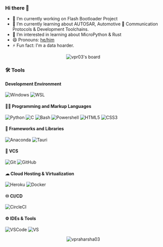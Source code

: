 ### Hi there 👋

- 🔭 I’m currently working on Flash Bootloader Project
- 🌱 I’m currently learning about AUTOSAR, Automotive 🚗 Communication Protocols & Development Toolchains.
- 👀 I’m interested in learning about MicroPython & Rust
- 😄 Pronouns: [he/him](https://pronouninator.xyz/#/he)
- ⚡ Fun fact: I'm a data hoarder.

<p align="center"> <img src="https://holopin.io/api/user/board?user=vpr03" alt="vpr03's board" /> </p>

### 🛠 Tools

#### Development Environment
![Windows](https://img.shields.io/badge/OS-Windows%2010-0078D6.svg?logo=windows&style=flat-square)
![WSL](https://img.shields.io/badge/-WSL-000000.svg?logo=linux&style=flat-square)

#### 👨‍💻 Programming and Markup Languages
![Python](https://img.shields.io/badge/-Python-000000?style=flat-square&logo=python)
<img alt="C" src="https://custom-icon-badges.demolab.com/badge/C-03599C.svg?logo=c-in-hexagon&logoColor=white">
<img alt="Bash" src="https://img.shields.io/badge/Bash-121011.svg?logo=gnu-bash&logoColor=white">
![Powershell](https://img.shields.io/badge/-Powershell-000000.svg?logo=powershell&style=flat-square)
![HTML5](https://img.shields.io/badge/-HTML5-E34F26?style=flat-square&logo=html5&logoColor=white)
![CSS3](https://img.shields.io/badge/-CSS3-1572B6?style=flat-square&logo=css3)

#### 🧰 Frameworks and Libraries
![Anaconda](https://img.shields.io/badge/-Anaconda-green?style=flat-square&logo=Anaconda)
![Tauri](https://img.shields.io/badge/-Tauri-121011?style=flat-square&logo=Tauri)

#### 🔧 VCS
![Git](https://img.shields.io/badge/-Git-black?style=flat-square&logo=git)
![GitHub](https://img.shields.io/badge/-GitHub-181717?style=flat-square&logo=github)

#### ☁ Cloud Hosting & Virtualization
![Heroku](https://img.shields.io/badge/-Heroku-430098?style=flat-square&logo=heroku)
![Docker](https://img.shields.io/badge/-Docker-black?style=flat-square&logo=docker)

#### ♾ CI/CD
![CircleCI](https://img.shields.io/badge/-CircleCI-343434.svg?logo=circleci&style=flat-square)

#### ⚙ IDEs & Tools
![VSCode](https://img.shields.io/badge/-Visual%20Studio%20Code-007ACC.svg?style=flat-square&logo=visual-studio-code)
![VS](https://img.shields.io/badge/-Visual%20Studio-5C2D91.svg?style=flat-square&logo=visual-studio)

<p align="center"> <img src="https://github-readme-stats.vercel.app/api?username=vpraharsha03&&theme=transparent&show_icons=true" alt="vpraharsha03" /> </p>

<!--<img alt="C#" src="https://img.shields.io/badge/-C%23-228b22?style=flat-square&logo=C%23&logoColor=white">
<img alt=".NET" src="https://img.shields.io/badge/-.NET-512BD4?style=flat-square&logo=dot-net">-->
